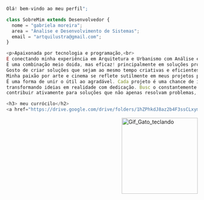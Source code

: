 ```js
Olá! bem-vindo ao meu perfil";

class SobreMim extends Desenvolvedor {
  nome = "gabriela moreira";
  area = "Analise e Desenvolvimento de Sistemas";
  email = "artquilustra@gmail.com";
}

<p>Apaixonada por tecnologia e programação,<br>
E conectando minha experiência em Arquitetura e Urbanismo com Análise e Desenvolvimento de Sistemas.<br>
É uma combinação meio doida, mas eficaz! principalmente em soluções projetuais<br>
Gosto de criar soluções que sejam ao mesmo tempo criativas e eficientes.<br>
Minha paixão por arte e cinema se reflete sutilmente em meus projetos profissionais.<br>
É uma forma de unir o útil ao agradável. Cada projeto é uma chance de ir além,<br>
transformando ideias em realidade com dedicação. Busc o constantemente aprender mais e<br>
contribuir ativamente para soluções que não apenas resolvam problemas, mas também antecipem o futuro.<p>

<h3> meu currócilo</h2>
<a href="https://drive.google.com/drive/folders/1hZPhkdJ8az2b4F3ssCLxym3hnVEs-7yj?usp=sharing" target="_blank">Clique aqui para acessar o link</a>


```
<img src="https://user-images.githubusercontent.com/74029212/127240963-4921a6aa-a682-4868-9ce5-a9ca6936c8fc.gif" alt="Gif_Gato_teclando" min-width="200px" max-width="200px" width="200px" align="right">


